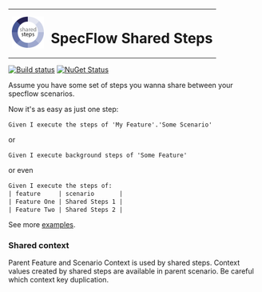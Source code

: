 
<table>
<tr>
<td>
<img src="https://raw.githubusercontent.com/Bakanych/SpecFlowSharedSteps/master/shared-steps-nuget-icon.png" width="64"/>
</td>
<td>
<H1>SpecFlow Shared Steps</H1>
</td>
</tr>
</table>

[![Build status](https://ci.appveyor.com/api/projects/status/g18m571fd85vtiys?svg=true)](https://ci.appveyor.com/project/Bakanych/specflowsharedsteps) [![NuGet Status](http://img.shields.io/nuget/v/specflow.sharedsteps.svg?style=flat)](https://www.nuget.org/packages/specflow.sharedsteps/)

Assume you have some set of steps you wanna share between your specflow scenarios.

Now it's as easy as just one step:
```
Given I execute the steps of 'My Feature'.'Some Scenario' 
```
or
```
Given I execute background steps of 'Some Feature'
```
or even
```
Given I execute the steps of:
| feature     | scenario       |
| Feature One | Shared Steps 1 |
| Feature Two | Shared Steps 2 |
```
See more [examples](https://github.com/Bakanych/SpecFlowSharedSteps/blob/master/SpecFlowSharedSteps.Tests/Features/MasterFeature.feature).

### Shared context
Parent Feature and Scenario Context is used by shared steps. Context values created by shared steps are available in parent scenario.
Be careful which context key duplication.
